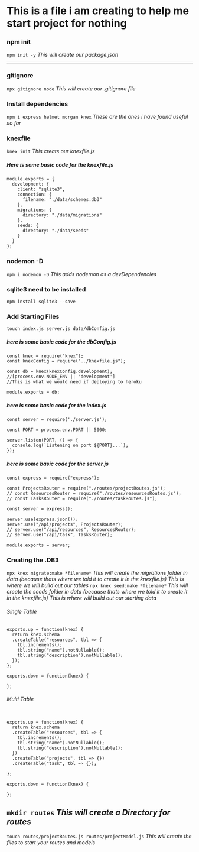# This is a file i am creating to help me start project for nothing

### npm init

`npm init -y`
_This will create our package.json_

---

### gitignore

`npx gitignore node`
_This will create our .gitignore file_

### Install dependencies

`npm i express helmet morgan knex`
_These are the ones i have found useful so far_

### knexfile

`knex init`
_This creats our knexfile.js_

##### Here is some basic code for the knexfile.js

```
module.exports = {
  development: {
    client: "sqlite3",
    connection: {
      filename: "./data/schemes.db3"
    },
    migrations: {
      directory: "./data/migrations"
    },
    seeds: {
      directory: "./data/seeds"
    }
  }
};
```

### nodemon -D

`npm i nodemon -D`
_This adds nodemon as a devDependencies_

### sqlite3 need to be installed

`npm install sqlite3 --save`

### Add Starting Files

`touch index.js server.js data/dbConfig.js`

##### here is some basic code for the dbConfig.js

```
const knex = require("knex");
const knexConfig = require("../knexfile.js");

const db = knex(knexConfig.development);
//[process.env.NODE_ENV || 'development']
//This is what we would need if deploying to heroku

module.exports = db;

```

##### here is some basic code for the index.js

```
const server = require('./server.js');

const PORT = process.env.PORT || 5000;

server.listen(PORT, () => {
  console.log(`Listening on port ${PORT}...`);
});
```

##### here is some basic code for the server.js

```
const express = require("express");

const ProjectsRouter = require("./routes/projectRoutes.js");
// const ResourcesRouter = require("./routes/resourcesRoutes.js");
// const TasksRouter = require("./routes/taskRoutes.js");

const server = express();

server.use(express.json());
server.use("/api/projects", ProjectsRouter);
// server.use("/api/resources", ResourcesRouter);
// server.use("/api/task", TasksRouter);

module.exports = server;
```

### Creating the .DB3

`npx knex migrate:make *filename*`
_This will create the migrations folder in data (because thats where we told it to create it in the knexfile.js)_
_This is where we will build out our tables_
`npx knex seed:make *filename*`
_This will create the seeds folder in data (because thats where we told it to create it in the knexfile.js)_
_This is where will build out our starting data_

###### Single Table

```
exports.up = function(knex) {
  return knex.schema
  .createTable("resources", tbl => {
    tbl.increments();
    tbl.string("name").notNullable();
    tbl.string("description").notNullable();
  });
};

exports.down = function(knex) {

};
```

###### Multi Table

```

exports.up = function(knex) {
  return knex.schema
  .createTable("resources", tbl => {
    tbl.increments();
    tbl.string("name").notNullable();
    tbl.string("description").notNullable();
  })
  .createTable("projects", tbl => {})
  .createTable("task", tbl => {});

};

exports.down = function(knex) {

};
```

## `mkdir routes` _This will create a Directory for routes_

`touch routes/projectRoutes.js routes/projectModel.js`
_This will create the files to start your routes and models_
